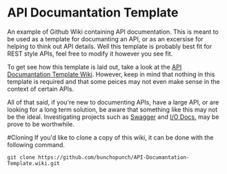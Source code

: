 API Documantation Template
==========================

An example of Github Wiki containing API documentation. This is meant to be used as a template for documanting an API, or as an excersise for helping to think out API details. Well this template is probably best fit for REST style APIs, feel free to modify it however you see fit.

To get see how this template is laid out, take a look at the [API Documantation Template Wiki](https://github.com/bunchopunch/API-Documantation-Template/wiki). However, keep in mind that nothing in this template is required and that some peices may not even make sense in the context of certain APIs.

All of that said, if you're new to documenting APIs, have a large API, or are looking for a long term solution, be aware that something like this may not be the ideal. Investigating projects such as [Swagger](http://swagger.io/) and [I/O Docs.](http://www.mashery.com/product/io-docs) may be prove to be worthwhile.

#Cloning
If you'd like to clone a copy of this wiki, it can be done with the following command.

`git clone https://github.com/bunchopunch/API-Documantation-Template.wiki.git`
